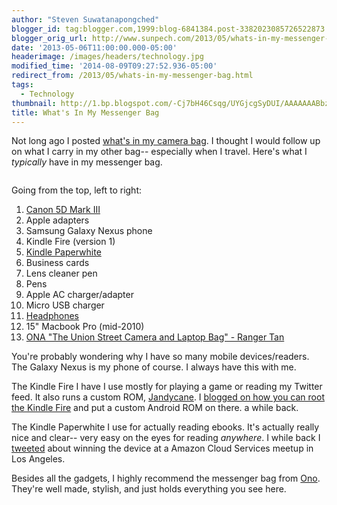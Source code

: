 ```yaml
---
author: "Steven Suwatanapongched"
blogger_id: tag:blogger.com,1999:blog-6841384.post-3382023085726522873
blogger_orig_url: http://www.sunpech.com/2013/05/whats-in-my-messenger-bag.html
date: '2013-05-06T11:00:00.000-05:00'
headerimage: /images/headers/technology.jpg
modified_time: '2014-08-09T09:27:52.936-05:00'
redirect_from: /2013/05/whats-in-my-messenger-bag.html
tags:
  - Technology
thumbnail: http://1.bp.blogspot.com/-Cj7bH46Csqg/UYGjcgSyDUI/AAAAAAABbz0/k62j6FJQKJU/s600/2013-05-01+at+15-16-14.jpg
title: What's In My Messenger Bag
---
```



Not long ago I posted <a href="/2013/04/whats-in-my-camera-bag">what's in my camera bag</a>. I thought I would follow up on what I carry in my other bag-- especially when I travel. Here's what I <i>typically</i> have in my messenger bag.

<img   border="0" src="http://1.bp.blogspot.com/-Cj7bH46Csqg/UYGjcgSyDUI/AAAAAAABbz0/k62j6FJQKJU/s640/2013-05-01+at+15-16-14.jpg" alt=""   />

Going from the top, left to right:
<ol>
  <li><a href="http://www.amazon.com/gp/product/B007FGYZFI/ref=as_li_ss_tl?ie=UTF8&amp;camp=1789&amp;creative=390957&amp;creativeASIN=B007FGYZFI&amp;linkCode=as2&amp;tag=sunpech-20">Canon 5D Mark III</a></li>
  <li>Apple adapters</li>
  <li>Samsung Galaxy Nexus phone</li>
  <li>Kindle Fire (version 1)</li>
  <li><a href="http://www.amazon.com/gp/product/B007OZNZG0/ref=as_li_ss_tl?ie=UTF8&amp;camp=1789&amp;creative=390957&amp;creativeASIN=B007OZNZG0&amp;linkCode=as2&amp;tag=sunpech-20">Kindle Paperwhite</a></li>
  <li>Business cards</li>
  <li>Lens cleaner pen</li>
  <li>Pens</li>
  <li>Apple AC charger/adapter</li>
  <li>Micro USB charger</li>
  <li><a href="http://www.amazon.com/gp/product/B005VP9NIO/ref=as_li_ss_tl?ie=UTF8&amp;camp=1789&amp;creative=390957&amp;creativeASIN=B005VP9NIO&amp;linkCode=as2&amp;tag=sunpech-20">Headphones</a></li>
  <li>15" Macbook Pro (mid-2010)</li>
  <li><a href="http://www.amazon.com/gp/product/B004GGA0J0/ref=as_li_ss_tl?ie=UTF8&amp;tag=sunpech-20&amp;linkCode=as2&amp;camp=1789&amp;creative=390957&amp;creativeASIN=B004GGA0J0">ONA "The Union Street Camera and Laptop Bag" - Ranger Tan</a></li>
</ol>You're probably wondering why I have so many mobile devices/readers. The Galaxy Nexus is my phone of course. I always have this with me.

The Kindle Fire I have I use mostly for playing a game or reading my Twitter feed. It also runs a custom ROM, <a href="http://forum.xda-developers.com/showthread.php?t=1766829">Jandycane</a>. I <a href="/2012/06/putting-cyanogenmod-on-kindle-fire">blogged on how you can root the Kindle Fire</a> and put a custom Android ROM on there. a while back.

The Kindle Paperwhite I use for actually reading ebooks. It's actually really nice and clear-- very easy on the eyes for reading <i>anywhere</i>. I while back I <a href="https://twitter.com/sunpech/status/304085600926060544">tweeted</a> about winning the device at a Amazon Cloud Services meetup in Los Angeles.

Besides all the gadgets, I highly recommend the messenger bag from <a href="http://www.onabags.com/">Ono</a>. They're well made, stylish, and just holds everything you see here.